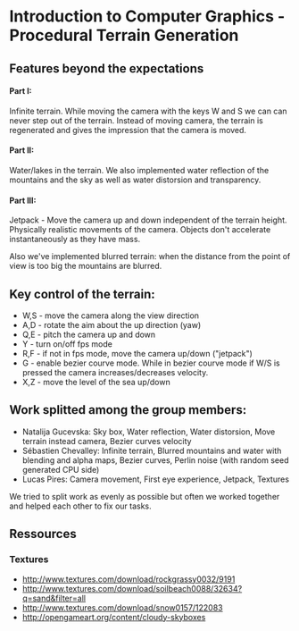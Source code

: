 # Introduction to Computer Graphics - Procedural Terrain Generation

## Features beyond the expectations
#### Part I: 
 Infinite terrain. While moving the camera with the keys W and S we can can never step out of the terrain. Instead of moving camera, the terrain is regenerated and gives the impression that the camera is moved.
#### Part II: 
Water/lakes in the terrain. We also implemented water reflection of the
	mountains and the sky as well as water distorsion and transparency. 
#### Part III: 
Jetpack - Move the camera up and down independent of the terrain height. Physically realistic movements of the camera. Objects don't accelerate instantaneously as they have mass. 

Also we've implemented blurred terrain: when the distance from the point of view is too big the mountains are blurred. 

## Key control of the terrain: 
* W,S - move the camera along the view direction 
* A,D - rotate the aim about the up direction (yaw)
* Q,E - pitch the camera up and down
* Y - turn on/off fps mode
* R,F - if not in fps mode, move the camera up/down ("jetpack")
* G  - enable bezier courve mode. 
While in bezier courve mode if W/S is pressed the camera increases/decreases velocity.
* X,Z - move the level of the sea up/down
	
## Work splitted among the group members: 

- Natalija Gucevska: Sky box, Water reflection, Water distorsion, Move terrain instead camera, Bezier curves velocity 
- Sébastien Chevalley: Infinite terrain, Blurred mountains and water with blending and alpha maps, Bezier curves, Perlin noise (with random seed generated CPU side)
- Lucas Pires: Camera movement, First eye experience, Jetpack, Textures

We tried to split work as evenly as possible but often we worked together and helped each other to fix our tasks. 

## Ressources
### Textures

* http://www.textures.com/download/rockgrassy0032/9191
* http://www.textures.com/download/soilbeach0088/32634?q=sand&filter=all
* http://www.textures.com/download/snow0157/122083
* http://opengameart.org/content/cloudy-skyboxes
